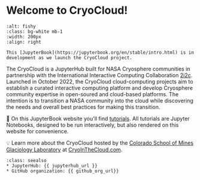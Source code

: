 # Welcome to CryoCloud!
```{image} img/MinesLogos/stacked_white.png
:alt: fishy
:class: bg-white mb-1
:width: 200px
:align: right
```

```{Note}
This [JupyterBook](https://jupyterbook.org/en/stable/intro.html) is in development as we launch the CryoCloud project.
```
The CryoCloud is a JupyterHub built for NASA Cryosphere communities in partnership with the International Interactive Computing Collaboration [2i2c](https://2i2c.org/). Launched in October 2022, the CryoCloud cloud-computing projects aim to establish a curated interactive computing platform and develop Cryosphere community expertise in open-soured and cloud-based platforms. The intention is to transition a NASA community into the cloud while discovering the needs and overall best practices for making this transition.

📖 On this JupyterBook website you'll find [tutorials](tutorials/index). All tutorials are Jupyter Notebooks, designed to be run interactively, but also rendered on this website for convenience.

💡 Learn more about the CryoCloud hosted by the [Colorado School of Mines Glaciology Laboratory](https://glaciology.mines.edu/) at [CryoInTheCloud.com](https://cryointhecloud.com/).


```{admonition} Quick links for the event
:class: seealso
* JupyterHub: {{ jupyterhub_url }}
* GitHub organization: {{ github_org_url}}
```
